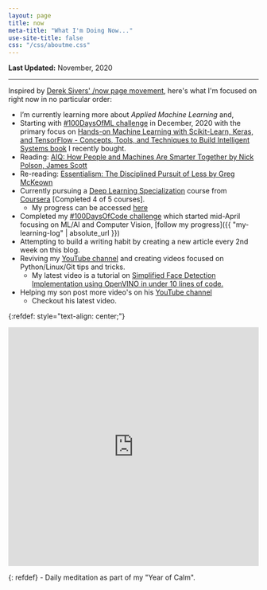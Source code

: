 ```yaml
---
layout: page
title: now
meta-title: "What I'm Doing Now..."
use-site-title: false
css: "/css/aboutme.css"
---
```


**Last Updated:** November, 2020

---

Inspired by [Derek Sivers' /now page movement](https://sivers.org/now3), here's what I'm focused on right now in no particular order:

- I’m currently learning more about *Applied Machine Learning* and, 
- Starting with [#100DaysOfML challenge](https://www.100daysofcode.com/) in December, 2020 with the primary focus on [Hands-on Machine Learning with Scikit-Learn, Keras, and TensorFlow - Concepts, Tools, and Techniques to Build Intelligent Systems book](https://www.goodreads.com/book/show/40363665-hands-on-machine-learning-with-scikit-learn-keras-and-tensorflow) I recently bought.
- Reading: [AIQ: How People and Machines Are Smarter Together by Nick Polson, James Scott](https://www.goodreads.com/book/show/39328092-aiq)
- Re-reading: [Essentialism: The Disciplined Pursuit of Less by Greg McKeown](https://www.goodreads.com/book/show/18077875-essentialism)
- Currently pursuing a [Deep Learning Specialization](https://www.coursera.org/specializations/deep-learning) course from [Coursera](https://www.coursera.org) [Completed 4 of 5 courses].
    - My progress can be accessed [here](https://github.com/mmphego/DeepLearning-AI)
- Completed my [#100DaysOfCode challenge](https://www.100daysofcode.com/) which started mid-April focusing on ML/AI and Computer Vision, [follow my progress]({{ "my-learning-log" | absolute_url }})
- Attempting to build a writing habit by creating a new article every 2nd week on this blog.
- Reviving my [YouTube channel](https://www.youtube.com/c/MphoMphego1) and creating videos focused on Python/Linux/Git tips and tricks.
    - My latest video is a tutorial on [Simplified Face Detection Implementation using OpenVINO in under 10 lines of code.](https://www.youtube.com/watch?v=mOG-6VfB2cI)
- Helping my son post more video's on his [YouTube channel](https://www.youtube.com/channel/UC7irAd6J3HB3ulU5j5xO3Dw)
    - Checkout his latest video.

{:refdef: style="text-align: center;"}
<p><div>
<iframe width="100%" height="480" src="https://www.youtube.com/embed/yoQu07ly8WU" frameborder="0" allow="accelerometer; autoplay; encrypted-media; gyroscope; picture-in-picture" allowfullscreen></iframe>
</div></p>
{: refdef}
- Daily meditation as part of my "Year of Calm".
